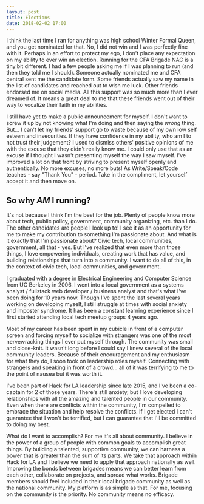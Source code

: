 ```yaml
---
layout: post
title: Elections
date: 2018-02-02 17:00
---
```


I think the last time I ran for anything was high school Winter Formal Queen, and you get nominated for that.  No, I did not win and I was perfectly fine with it.  Perhaps in an effort to protect my ego, I don't place any expectation on my ability to ever win an election.  Running for the CFA Brigade NAC is a tiny bit different.  I had a few people asking me if I was planning to run (and then they told me I should).  Someone actually nominated me and CFA central sent me the candidate form.  Some friends actually saw my name in the list of candidates and reached out to wish me luck.  Other friends endorsed me on social media.  All this support was so much more than I ever dreamed of.  It means a great deal to me that these friends went out of their way to vocalize their faith in my abilities.

I still have yet to make a public announcement for myself.  I don't want to screw it up by not knowing what I'm doing and then saying the *wrong* thing.  But... I can't let my friends' support go to waste because of my own low self esteem and insecurities.  If they have confidence in my ability, who am I to not trust their judgement?  I used to dismiss others' positive opinions of me with the excuse that they didn't really know me.  I could only use that as an excuse if I thought I wasn't presenting myself the way I saw myself.  I've improved a lot on that front by striving to present myself openly and authentically.  No more excuses, no more buts!  As Write/Speak/Code teaches - say "Thank You" - period.  Take in the compliment, let yourself accept it and then move on.

## So why *AM* I running?

It's not because I think I'm the best for the job.  Plenty of people know more about tech, public policy, government, community organizing, etc. than I do.  The other candidates are people I look up to!  I see it as an opportunity for me to make my contribution to something I'm passionate about.  And what is it exactly that I'm passionate about?  Civic tech, local communities, government, all that - yes.  But I've realized that even more than those things, I love empowering individuals, creating work that has value, and building relationships that turn into a community.  I want to do all of this, in the context of civic tech, local communities, and government.

I graduated with a degree in Electrical Engineering and Computer Science from UC Berkeley in 2006.  I went into a local government as a systems analyst / fullstack web developer / business analyst and that's what I've been doing for 10 years now.  Though I've spent the last several years working on developing myself, I still struggle at times with social anxiety and imposter syndrome.  It has been a constant learning experience since I first started attending local tech meetup groups 4 years ago.

Most of my career has been spent in my cubicle in front of a computer screen and forcing myself to socialize with strangers was one of the most nervewracking things I ever put myself through.  The community was small and close-knit.  It wasn't long before I could say I knew several of the local community leaders.  Because of their encouragement and my enthusiasm for what they do, I soon took on leadership roles myself.  Connecting with strangers and speaking in front of a crowd... all of it was terrifying to me to the point of nausea but it was worth it.

I've been part of Hack for LA leadership since late 2015, and I've been a co-captain for 2 of those years.  There's still anxiety, but I love developing relationships with all the amazing and talented people in our community.  Even when there are conflicts within the community, I'm compelled to embrace the situation and help resolve the conflicts.  If I get elected I can't guarantee that I won't be terrified, but I can guarantee that I'll be committed to doing my best.

What do I want to accomplish?  For me it's all about community.  I believe in the power of a group of people with common goals to accomplish great things.  By building a talented, supportive community, we can harness a power that is greater than the sum of its parts.  We take that approach within Hack for LA and I believe we need to apply that approach nationally as well.  Improving the bonds between brigades means we can better learn from each other, collaborate on projects, and spread what works.  Brigade members should feel included in their local brigade community as well as the national community.  My platform is as simple as that.  For me, focusing on the community is the priority.  No community means no efficacy.
